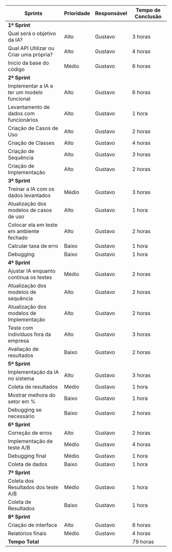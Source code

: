 | **Sprints**                                    | **Prioridade** | **Responsável**     | **Tempo de Conclusão** |
|------------------------------------------------|----------------|---------------------|------------------------|
| **1ª Sprint**                                  |                |                     |                        |
| Qual será o objetivo da IA?                    | Alto           | Gustavo             | 3 horas                |
| Qual API Utilizar ou Criar uma própria?        | Alto           |  Gustavo            | 4 horas                |
| Início da base do código                       | Médio          |  Gustavo            | 6 horas                |
| **2ª Sprint**                                  |                |                     |                        |
| Implementar a IA e ter um modelo funcional     | Alto           |  Gustavo            | 6 horas                |
| Levantamento de dados com funcionários         | Alto           | Gustavo             | 1 hora                 |
| Criação de Casos de Uso                        | Alto           |  Gustavo            | 2 horas                |
| Criação de Classes                             | Alto           |  Gustavo            | 4 horas                |
| Criação de Sequência                           | Alto           |  Gustavo            | 3 horas                |
| Criação de Implementação                       | Alto           |  Gustavo            | 2 horas                |
| **3ª Sprint**                                  |                |                     |                        |
| Treinar a IA com os dados levantados          | Médio           | Gustavo             | 3 horas                |
| Atualização dos modelos de casos de uso        | Alto           | Gustavo             | 1 hora                 |
| Colocar ela em teste em ambiente fechado      | Alto            | Gustavo             | 2 horas                |
| Calcular taxa de erro                          | Baixo          |  Gustavo            | 1 hora                 |
| Debugging                                      | Baixo          | Gustavo             | 1 hora                 |
| **4ª Sprint**                                  |                |                     |                        |
| Ajustar IA enquanto continua os testes         | Médio          |  Gustavo            | 2 horas                |
| Atualização dos modelos de sequência           | Alto           | Gustavo             | 2 horas                |
| Atualização dos modelos de Implementação       | Alto           | Gustavo             | 2 horas                |
| Teste com indivíduos fora da empresa           | Alto           | Gustavo             | 3 horas                |
| Avaliação de resultados                        | Baixo          | Gustavo             | 2 horas                |
| **5ª Sprint**                                  |                |                     |                        |
| Implementação da IA no sistema                 | Alto           |  Gustavo            | 3 horas                |
| Coleta de resultados                           | Médio          | Gustavo             | 1 hora                 |
| Mostrar melhora do setor em %                  | Baixo          | Gustavo             | 1 hora                 |
| Debugging se necessário                        | Baixo          | Gustavo             | 2 horas                |
| **6ª Sprint**                                  |                |                     |                        |
| Correção de erros                              | Alto           | Gustavo             | 2 horas                |
| Implementação de teste A/B                     | Médio          | Gustavo             | 4 horas                |
| Debugging final                                | Médio          | Gustavo             | 1 hora                 |
| Coleta de dados                                | Baixo          | Gustavo             | 1 hora                 |
| **7ª Sprint**                                  |                |                     |                        |
| Coleta dos Resultados dos teste A/B            | Médio          | Gustavo             | 1 hora                 |
| Coleta de Resultados                           | Baixo          | Gustavo             | 1 hora                 |
| **8ª Sprint**                                  |                |                     |                        |
| Criação de interface                           | Alto           | Gustavo             | 8 horas                |
| Relatórios finais                              | Médio          | Gustavo             | 4 horas                |
| **Tempo Total**                                |                |                     | 79 horas               |
